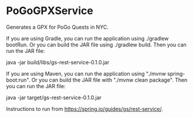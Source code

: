 # PoGoGPXService
 Generates a GPX for PoGo Quests in NYC.


If you are using Gradle, you can run the application using ./gradlew bootRun. Or you can build the JAR file using ./gradlew build. Then you can run the JAR file:

java -jar build/libs/gs-rest-service-0.1.0.jar

If you are using Maven, you can run the application using "./mvnw spring-boot:run". Or you can build the JAR file with "./mvnw clean package". Then you can run the JAR file:


java -jar target/gs-rest-service-0.1.0.jar


Instructions to run from https://spring.io/guides/gs/rest-service/.

